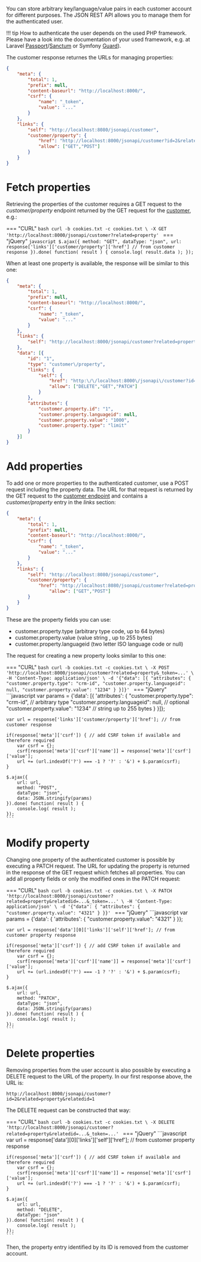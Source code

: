 You can store arbitrary key/language/value pairs in each customer account for different purposes. The JSON REST API allows you to manage them for the authenticated user.

!!! tip
    How to authenticate the user depends on the used PHP framework. Please have a look into the documentation of your used framework, e.g. at Laravel [Passport](https://laravel.com/docs/master/passport)/[Sanctum](https://laravel.com/docs/master/sanctum) or Symfony [Guard](https://symfony.com/doc/current/security/guard_authentication.html)).

The customer response returnes the URLs for managing properties:

```json
{
    "meta": {
        "total": 1,
        "prefix": null,
        "content-baseurl": "http://localhost:8000/",
        "csrf": {
            "name": "_token",
            "value": "..."
        }
    },
    "links": {
        "self": "http://localhost:8080/jsonapi/customer",
        "customer/property": {
            "href": "http://localhost:8000/jsonapi/customer?id=2&related=property",
            "allow": ["GET","POST"]
        }
    }
}
```

# Fetch properties

Retrieving the properties of the customer requires a GET request to the *customer/property* endpoint returned by the GET request for the [customer](customer.md), e.g.:

=== "CURL"
    ```bash
    curl -b cookies.txt -c cookies.txt \
    -X GET 'http://localhost:8000/jsonapi/customer?related=property'
    ```
=== "jQuery"
    ```javascript
    $.ajax({
        method: "GET",
        dataType: "json",
        url: response['links']['customer/property']['href'] // from customer response
    }).done( function( result ) {
        console.log( result.data );
    });
    ```

When at least one property is available, the response will be similar to this one:

```json
{
    "meta": {
        "total": 1,
        "prefix": null,
        "content-baseurl": "http://localhost:8000/",
        "csrf": {
            "name": "_token",
            "value": "..."
        }
    },
    "links": {
        "self": "http://localhost:8000/jsonapi/customer?related=property"
    },
    "data": [{
        "id": "1",
        "type": "customer\/property",
        "links": {
            "self": {
                "href": "http:\/\/localhost:8000\/jsonapi\/customer?id=2&related=property&relatedid=1",
                "allow": ["DELETE","GET","PATCH"]
            }
        },
        "attributes": {
            "customer.property.id": "1",
            "customer.property.languageid": null,
            "customer.property.value": "1000",
            "customer.property.type": "limit"
        }
    }]
}
```

# Add properties

To add one or more properties to the authenticated customer, use a POST request including the property data. The URL for that request is returned by the GET request to the [customer endpoint](customer.md) and contains a *customer/property* entry in the *links* section:

```json
{
    "meta": {
        "total": 1,
        "prefix": null,
        "content-baseurl": "http://localhost:8000/",
        "csrf": {
            "name": "_token",
            "value": "..."
        }
    },
    "links": {
        "self": "http://localhost:8080/jsonapi/customer",
        "customer/property": {
            "href": "http://localhost:8080/jsonapi/customer?related=property",
                "allow": ["GET","POST"]
        }
    }
}
```

These are the property fields you can use:

* customer.property.type (arbitrary type code, up to 64 bytes)
* customer.property.value (value string , up to 255 bytes)
* customer.property.languageid (two letter ISO language code or null)

The request for creating a new property looks similar to this one:

=== "CURL"
    ```bash
    curl -b cookies.txt -c cookies.txt \
    -X POST 'http://localhost:8000/jsonapi/customer?related=property&_token=...' \
    -H 'Content-Type: application/json' \
    -d '{"data": [{
        "attributes": {
            "customer.property.type": "crm-id",
            "customer.property.languageid": null,
            "customer.property.value": "1234"
        }
    }]}'
    ```
=== "jQuery"
    ```javascript
    var params = {'data': [{
        'attributes': {
            "customer.property.type": "crm-id", // arbitrary type
            "customer.property.languageid": null, // optional
            "customer.property.value": "1234" // string up to 255 bytes
        }
    }]};

    var url = response['links']['customer/property']['href']; // from customer response

    if(response['meta']['csrf']) { // add CSRF token if available and therefore required
        var csrf = {};
        csrf[response['meta']['csrf']['name']] = response['meta']['csrf']['value'];
        url += (url.indexOf('?') === -1 ? '?' : '&') + $.param(csrf);
    }

    $.ajax({
        url: url,
        method: "POST",
        dataType: "json",
        data: JSON.stringify(params)
    }).done( function( result ) {
        console.log( result );
    });
    ```

# Modify property

Changing one property of the authenticated customer is possible by executing a PATCH request. The URL for updating the property is returned in the response of the GET request which fetches all properties. You can add all property fields or only the modified ones in the PATCH request:

=== "CURL"
    ```bash
    curl -b cookies.txt -c cookies.txt \
    -X PATCH 'http://localhost:8000/jsonapi/customer?related=property&relatedid=...&_token=...' \
    -H 'Content-Type: application/json' \
    -d '{"data": {
        "attributes": {
            "customer.property.value": "4321"
        }
    }}'
    ```
=== "jQuery"
    ```javascript
    var params = {'data': {
        'attributes': {
            "customer.property.value": "4321"
        }
    }};

    var url = response['data'][0]['links']['self']['href']; // from customer property response

    if(response['meta']['csrf']) { // add CSRF token if available and therefore required
        var csrf = {};
        csrf[response['meta']['csrf']['name']] = response['meta']['csrf']['value'];
        url += (url.indexOf('?') === -1 ? '?' : '&') + $.param(csrf);
    }

    $.ajax({
        url: url,
        method: "PATCH",
        dataType: "json",
        data: JSON.stringify(params)
    }).done( function( result ) {
        console.log( result );
    });
    ```

# Delete properties

Removing properties from the user account is also possible by executing a DELETE request to the URL of the property. In our first response above, the URL is:

```
http://localhost:8000/jsonapi/customer?id=2&related=property&relatedid=1
```

The DELETE request can be constructed that way:


=== "CURL"
    ```bash
    curl -b cookies.txt -c cookies.txt \
    -X DELETE 'http://localhost:8000/jsonapi/customer?related=property&relatedid=...&_token=...'
    ```
=== "jQuery"
    ```javascript
    var url = response['data'][0]['links']['self']['href']; // from customer property response

    if(response['meta']['csrf']) { // add CSRF token if available and therefore required
        var csrf = {};
        csrf[response['meta']['csrf']['name']] = response['meta']['csrf']['value'];
        url += (url.indexOf('?') === -1 ? '?' : '&') + $.param(csrf);
    }

    $.ajax({
        url: url,
        method: "DELETE",
        dataType: "json"
    }).done( function( result ) {
        console.log( result );
    });
    ```

Then, the property entry identified by its ID is removed from the customer account.
